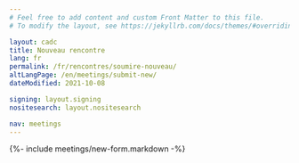 ```yaml
---
# Feel free to add content and custom Front Matter to this file.
# To modify the layout, see https://jekyllrb.com/docs/themes/#overriding-theme-defaults

layout: cadc
title: Nouveau rencontre
lang: fr
permalink: /fr/rencontres/soumire-nouveau/
altLangPage: /en/meetings/submit-new/
dateModified: 2021-10-08

signing: layout.signing
nositesearch: layout.nositesearch

nav: meetings
---
```


{%- include meetings/new-form.markdown -%}
